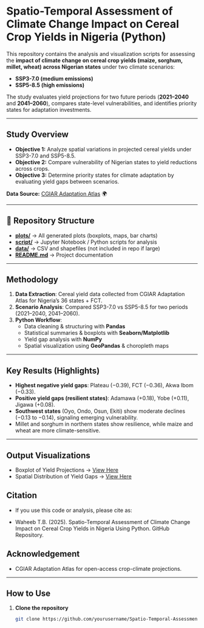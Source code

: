 # Spatio-Temporal Assessment of Climate Change Impact on Cereal Crop Yields in Nigeria (Python)

This repository contains the analysis and visualization scripts for assessing the **impact of climate change on cereal crop yields (maize, sorghum, millet, wheat) across Nigerian states** under two climate scenarios:  
- **SSP3-7.0 (medium emissions)**  
- **SSP5-8.5 (high emissions)**  

The study evaluates yield projections for two future periods (**2021–2040** and **2041–2060**), compares state-level vulnerabilities, and identifies priority states for adaptation investments.

---

## Study Overview
- **Objective 1:** Analyze spatial variations in projected cereal yields under SSP3-7.0 and SSP5-8.5.  
- **Objective 2:** Compare vulnerability of Nigerian states to yield reductions across crops.  
- **Objective 3:** Determine priority states for climate adaptation by evaluating yield gaps between scenarios.  

**Data Source:** [CGIAR Adaptation Atlas](https://adaptationatlas.cgiar.org) 🌍  

---

## 📂 Repository Structure
- [**plots/**](plots/) → All generated plots (boxplots, maps, bar charts)  
- [**script/**](script/) → Jupyter Notebook / Python scripts for analysis  
- [**data/**](data/) → CSV and shapefiles (not included in repo if large)  
- [**README.md**](README.md) → Project documentation  

---

## Methodology

1. **Data Extraction**: Cereal yield data collected from CGIAR Adaptation Atlas for Nigeria’s 36 states + FCT.  
2. **Scenario Analysis**: Compared SSP3-7.0 vs SSP5-8.5 for two periods (2021–2040, 2041–2060).  
3. **Python Workflow**:
   - Data cleaning & structuring with **Pandas**  
   - Statistical summaries & boxplots with **Seaborn/Matplotlib**  
   - Yield gap analysis with **NumPy**  
   - Spatial visualization using **GeoPandas** & choropleth maps  

---

## Key Results (Highlights)

- **Highest negative yield gaps**: Plateau (−0.39), FCT (−0.36), Akwa Ibom (−0.33).  
- **Positive yield gaps (resilient states)**: Adamawa (+0.18), Yobe (+0.11), Jigawa (+0.08).  
- **Southwest states** (Oyo, Ondo, Osun, Ekiti) show moderate declines (−0.13 to −0.14), signaling emerging vulnerability.  
- Millet and sorghum in northern states show resilience, while maize and wheat are more climate-sensitive.  

---

## Output Visualizations
- Boxplot of Yield Projections → [View Here](plots/)  
- Spatial Distribution of Yield Gaps → [View Here](plots/)  

## Citation

- If you use this code or analysis, please cite as:

- Waheeb T.B. (2025). Spatio-Temporal Assessment of Climate Change Impact on Cereal Crop Yields in Nigeria Using Python. GitHub Repository.

## Acknowledgement

- CGIAR Adaptation Atlas for open-access crop-climate projections.

---

## How to Use

1. **Clone the repository**  
   ```bash
   git clone https://github.com/yourusername/Spatio-Temporal-Assessment-of-Climate-Change-Impact-on-Cereal-Crop-Yields-in-Nigeria-using-Python.git
